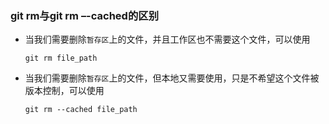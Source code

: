 ### git rm与git rm –-cached的区别

- 当我们需要删除`暂存区`上的文件，并且工作区也不需要这个文件，可以使用

    ```git
    git rm file_path
    ```

- 当我们需要删除`暂存区`上的文件，但本地又需要使用，只是不希望这个文件被版本控制，可以使用

    ```git
    git rm --cached file_path
    ```

